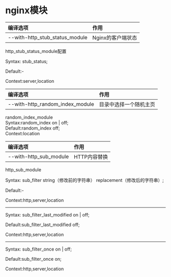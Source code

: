 # nginx模块

| 编译选项 | 作用 |
| :--- | :--- |
| --with-http\_stub\_status\_module | Nginx的客户端状态 |

http\_stub\_status\_module配置

Syntax: stub\_status;

Default:-

Context:server,location

| 编译选项 | 作用 |
| :--- | :--- |
| --with-http\_random\_index\_module | 目录中选择一个随机主页 |

random\_index\_module  
Syntax:random\_index on \| off;  
Default:random\_index off;  
Context:location

| 编译选项 | 作用 |
| :--- | :--- |
| --with-http\_sub\_module | HTTP内容替换 |

http\_sub\_module

Syntax: sub\_filter  string（修改前的字符串） replacement（修改后的字符串）;

Default:-

Context:http,server,location

---

Syntax: sub\_filter\_last\_modified on \| off;

Default:sub\_filter\_last\_modified off;

Context:http,server,location

---

Syntax: sub\_filter\_once on \| off;

Default:sub\_filter\_once on;

Context:http,server,location



